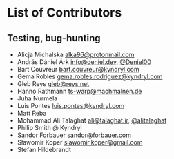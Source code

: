 # List of Contributors

## Testing, bug-hunting

* Alicja Michalska <alka96@protonmail.com>
* András Dániel Árk <info@deniel.dev>, [@Deniel00](https://github.com/deniel00)
* Bart Couvreur <bart.couvreur@kyndryl.com>
* Gema Robles <gema.robles.rodriguez@kyndryl.com>
* Gleb Reys <gleb@reys.net>
* Hanno Rathmann <ts-warp@machmalnen.de>
* Juha Nurmela
* Luis Pontes <luis.pontes@kyndryl.com>
* Matt Reba
* Mohammad Ali Talaghat <ali@talaghat.ir>, [@alitalaghat](https://github.com/alitalaghat)
* Philip Smith @ Kyndryl
* Sandor Forbauer <sandor@forbauer.com>
* Sławomir Koper <slawomir.koper@gmail.com>
* Stefan Hildebrandt
